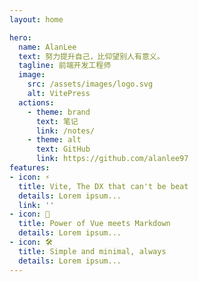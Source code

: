 ```yaml
---
layout: home

hero:
  name: AlanLee
  text: 努力提升自己，比仰望别人有意义。
  tagline: 前端开发工程师
  image:
    src: /assets/images/logo.svg
    alt: VitePress
  actions:
    - theme: brand
      text: 笔记
      link: /notes/
    - theme: alt
      text: GitHub
      link: https://github.com/alanlee97
features:
- icon: ⚡️
  title: Vite, The DX that can't be beat
  details: Lorem ipsum...
  link: ''
- icon: 🖖
  title: Power of Vue meets Markdown
  details: Lorem ipsum...
- icon: 🛠️
  title: Simple and minimal, always
  details: Lorem ipsum...
---
```

